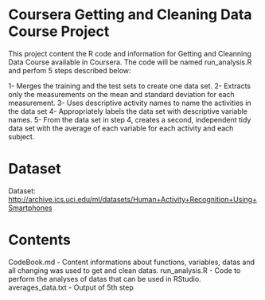 # Coursera Getting and Cleaning Data Course Project
This project content the R code and information for Getting and Cleanning Data Course available in Coursera.
The code will be named run_analysis.R and perfom 5 steps described below:

1- Merges the training and the test sets to create one data set.
2- Extracts only the measurements on the mean and standard deviation for each measurement.
3- Uses descriptive activity names to name the activities in the data set
4- Appropriately labels the data set with descriptive variable names.
5- From the data set in step 4, creates a second, independent tidy data set with the average of each variable for each activity and each subject.

# Dataset
Dataset: http://archive.ics.uci.edu/ml/datasets/Human+Activity+Recognition+Using+Smartphones

# Contents
CodeBook.md - Content informations about functions, variables, datas and all changing was used to get and clean datas.
run_analysis.R - Code to perform the analyses of datas that can be used in RStudio.
averages_data.txt - Output of 5th step
